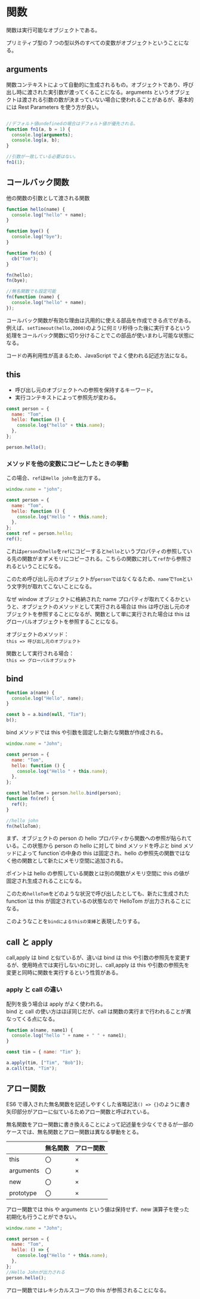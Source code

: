 # 関数

関数は実行可能なオブジェクトである。

プリミティブ型の 7 つの型以外のすべての変数がオブジェクトということになる。

## arguments

関数コンテキストによって自動的に生成されるもの。オブジェクトであり、呼び出し時に渡された実引数が渡ってくることになる。arguments というオブジェクトは渡される引数の数が決まっていない場合に使われることがあるが、基本的には Rest Parameters を使う方が良い。

```JavaScript

//デフォルト値undefinedの場合はデフォルト値が優先される。
function fn1(a, b = 1) {
  console.log(arguments);
  console.log(a, b);
}

//引数が一致している必要はない。
fn1(1);

```

## コールバック関数

他の関数の引数として渡される関数

```JavaScript
function hello(name) {
  console.log("hello" + name);
}

function bye() {
  console.log("bye");
}

function fn(cb) {
  cb("Tom");
}

fn(hello);
fn(bye);

//無名関数でも設定可能
fn(function (name) {
  console.log("hello" + name);
});

```

コールバック関数が有効な理由は汎用的に使える部品を作成できる点でがある。例えば、`setTimeout(hello,2000)`のように何ミリ秒待った後に実行するという処理をコールバック関数に切り分けることでこの部品が使いまわし可能な状態になる。

コードの再利用性が高まるため、JavaScript でよく使われる記述方法になる。

## this

- 呼び出し元のオブジェクトへの参照を保持するキーワード。
- 実行コンテキストによって参照先が変わる。

```JavaScript
const person = {
  name: "Tom",
  hello: function () {
    console.log("hello" + this.name);
  },
};

person.hello();
```

### メソッドを他の変数にコピーしたときの挙動

この場合、`ref`は`Hello john`を出力する。

```JavaScript
window.name = "john";

const person = {
  name: "Tom",
  hello: function () {
    console.log("Hello " + this.name);
  },
};
const ref = person.hello;
ref();
```

これは`person`の`hello`を`ref`にコピーすると`hello`というプロパティの参照している先の関数がまずメモリにコピーされる。こちらの関数に対して`ref`から参照されるということになる。

このため呼び出し元のオブジェクトが`person`ではなくなるため、`name`で`Tom`という文字列が取れてこないことになる。

なぜ window オブジェクトに格納された name プロパティが取れてくるかというと、オブジェクトのメソッドとして実行される場合は this は呼び出し元のオブジェクトを参照することになるが、関数として単に実行された場合は this はグローバルオブジェクトを参照することになる。

オブジェクトのメソッド：<br>
`this => 呼び出し元のオブジェクト`<br>

関数として実行される場合：<br>
`this => グローバルオブジェクト`

## bind

```js
function a(name) {
  console.log("Hello", name);
}

const b = a.bind(null, "Tim");
b();
```

bind メソッドでは this や引数を固定した新たな関数が作成される。

```js
window.name = "John";

const person = {
  name: "Tom",
  hello: function () {
    console.log("Hello " + this.name);
  },
};

const helloTom = person.hello.bind(person);
function fn(ref) {
  ref();
}

//hello john
fn(helloTom);
```

まず、オブジェクトの person の hello プロパティから関数への参照が貼られている。この状態から person の hello に対して bind メソッドを呼ぶと bind メソッドによって function`の中身の this は固定され、hello の参照先の関数ではなく他の関数として新たにメモリ空間に追加される。

ポイントは hello の参照している関数とは別の関数がメモリ空間に this の値が固定され生成されることになる。

このため`helloTom`をどのような状況で呼び出したとしても、新たに生成された function`は this が固定されているの状態なので HelloTom が出力されることになる。

このようなことを`bindによるthisの束縛`と表現したりする。

## call と apply

call,apply は bind と似ているが、違いは bind は this や引数の参照先を変更するが、使用時点では実行しないのに対し、call,apply は this や引数の参照先を変更と同時に関数を実行するという性質がある。

### apply と call の違い

配列を扱う場合は apply がよく使われる。<br>
bind と call の使い方はほぼ同じだが、call は関数の実行まで行われることが異なってくる点になる。

```js
function a(name, name1) {
  console.log("hello " + name + " " + name1);
}

const tim = { name: "Tim" };

a.apply(tim, ["Tim", "Bob"]);
a.call(tim, "Tim");
```

## アロー関数

ES6 で導入された無名関数を記述しやすくした省略記法`() => {}`のように書き矢印部分がアローに似ているためアロー関数と呼ばれている。

無名関数をアロー関数に書き換えることによって記述量を少なくできるが一部のケースでは、無名関数とアロー関数は異なる挙動をとる。

|           | 無名関数 | アロー関数 |
| --------- | -------- | ---------- |
| this      | 〇       | ×          |
| arguments | 〇       | ×          |
| new       | 〇       | ×          |
| prototype | 〇　     | ×          |

アロー関数では this や arguments という値は保持せず、new 演算子を使った初期化も行うことができない。<br>

```js
window.name = "John";

const person = {
  name: "Tom",
  hello: () => {
    console.log("Hello " + this.name);
  },
};
//Hello Johnが出力される
person.hello();
```

アロー関数ではレキシカルスコープの this が参照されることになる。
